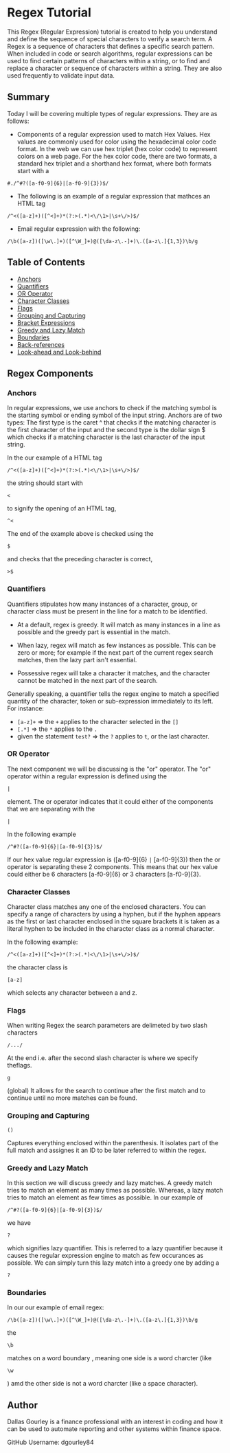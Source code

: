 # Regex Tutorial

This Regex (Regular Expression) tutorial is created to help you understand and define the sequence of special characters to verify a search term. A Regex is a sequence of characters that defines a specific search pattern. When included in code or search algorithms, regular expressions can be used to find certain patterns of characters within a string, or to find and replace a character or sequence of characters within a string. They are also used frequently to validate input data.

## Summary
Today I will be covering multiple types of regular expressions. They are as follows:

- Components of a regular expression used to match Hex Values. Hex values are commonly used for color using the hexadecimal color code format. In the web we can use hex triplet (hex color code) to represent colors on a web page. For the hex color code, there are two formats, a standard hex triplet and a shorthand hex format, where both formats start with a 
```
#./^#?([a-f0-9]{6}|[a-f0-9]{3})$/
```
- The following is an example of a regular expression that mathces an HTML tag 
```
/^<([a-z]+)([^<]+)*(?:>(.*)<\/\1>|\s+\/>)$/
```
- Email regular expression with the following: 
```
/\b([a-z])([\w\.]+)([^\W_]+)@([\da-z\.-]+)\.([a-z\.]{1,3})\b/g
```

## Table of Contents

- [Anchors](#anchors)
- [Quantifiers](#quantifiers)
- [OR Operator](#or-operator)
- [Character Classes](#character-classes)
- [Flags](#flags)
- [Grouping and Capturing](#grouping-and-capturing)
- [Bracket Expressions](#bracket-expressions)
- [Greedy and Lazy Match](#greedy-and-lazy-match)
- [Boundaries](#boundaries)
- [Back-references](#back-references)
- [Look-ahead and Look-behind](#look-ahead-and-look-behind)

## Regex Components

### Anchors
In regular expressions, we use anchors to check if the matching symbol is the starting symbol or ending symbol of the input string. Anchors are of two types: The first type is the caret ^ that checks if the matching character is the first character of the input and the second type is the dollar sign $ which checks if a matching character is the last character of the input string.

In the our example of a HTML tag 
```
/^<([a-z]+)([^<]+)*(?:>(.*)<\/\1>|\s+\/>)$/
``` 
the string should start with 
```
<
``` 
to signify the opening of an HTML tag, 
```
^<
```

The end of the example above is checked using the 
```
$
```
 and checks that the preceding character is correct, 
```
>$
```


### Quantifiers

Quantifiers stipulates how many instances of a character, group, or character class must be present in the line for a match to be identified.

- At a default, regex is greedy. It will match as many instances in a line as possible and the greedy part is essential in the match.

- When lazy, regex will match as few instances as possible. This can be zero or more; for example if the next part of the current regex search matches, then the lazy part isn't essential.

- Possessive regex will take a character it matches, and the character cannot be matched in the next part of the search.

Generally speaking, a quantifier tells the regex engine to match a specified quantity of the character, token or sub-expression immediately to its left. For instance:

-   ```[a-z]+``` => the ```+``` applies to the character selected in the ```[]```
-   ```[.*]``` => the ```*``` applies to the ```.```
-   given the statement ```test?``` => the ```?``` applies to ```t```, or the last character.

### OR Operator

The next component we will be discussing is the "or" operator. The "or" operator within a regular expression is defined using the 

```
|
```
 element. The or operator indicates that it could either of the components that we are separating with the 
```
|
```

In the following example 
```
/^#?([a-f0-9]{6}|[a-f0-9]{3})$/
```

If our hex value regular expression is 
([a-f0-9]{6}
```|```
[a-f0-9]{3}) 
then the or operator is separating these 2 components. This means that our hex value could either be 6 characters [a-f0-9]{6} or 3 characters [a-f0-9]{3}.

### Character Classes

Character class matches any one of the enclosed characters. You can specify a range of characters by using a hyphen, but if the hyphen appears as the first or last character enclosed in the square brackets it is taken as a literal hyphen to be included in the character class as a normal character.

In the following example:
```
/^<([a-z]+)([^<]+)*(?:>(.*)<\/\1>|\s+\/>)$/
```

the character class is

```
[a-z]
```
which selects any character between a and z.

### Flags

When writing Regex the search parameters are delimeted by two slash characters 
```
/.../
``` 
At the end i.e. after the second slash character is where we specify theflags.

```
g
``` 
(global) It allows for the search to continue after the first match and to continue until no more matches can be found.

### Grouping and Capturing

```
()
```  
Captures everything enclosed within the parenthesis. It isolates part of the full match and assignes it an ID to be later referred to within the regex.



### Greedy and Lazy Match

In this section we will discuss greedy and lazy matches. A greedy match tries to match an element as many times as possible. Whereas, a lazy match tries to match an element as few times as possible. In our example of  
```
/^#?([a-f0-9]{6}|[a-f0-9]{3})$/
``` 
we have 
```
?
``` 
which signifies lazy quantifier. This is referred to a lazy quantifier because it causes the regular expression engine to match as few occurances as possible. We can simply turn this lazy match into a greedy one by adding a 
```
?
```


### Boundaries

In our our example of email regex: 
```
/\b([a-z])([\w\.]+)([^\W_]+)@([\da-z\.-]+)\.([a-z\.]{1,3})\b/g
```
the
```
\b
```
matches on a word boundary , meaning one side is a word charcter (like 
```
\w
```
) amd the other side is not a word charcter (like a space character).


## Author

Dallas Gourley is a finance professional with an interest in coding and how it can be used to automate reporting and other systems within finance space.

GitHub Username: dgourley84


